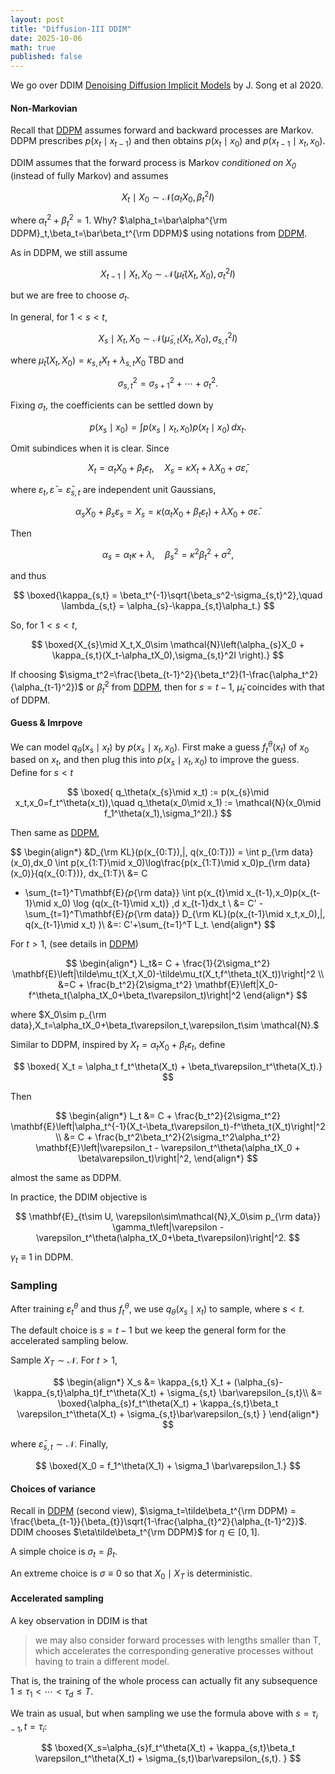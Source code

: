 ```yaml
---
layout: post
title: "Diffusion-III DDIM"
date: 2025-10-06
math: true
published: false
---
```


We go over DDIM [Denoising Diffusion Implicit Models](https://arxiv.org/abs/2010.02502) by J. Song et al 2020.



#### Non-Markovian


Recall that [DDPM](https://ziluma.github.io/2025/09/28/diffusion-1.html) assumes forward and backward processes are Markov. DDPM prescribes $p(x_t\mid x_{t-1})$ and then obtains $p(x_t\mid x_0)$ and $p(x_{t-1}\mid x_{t},x_0)$.


DDIM assumes that the forward process is Markov <i>conditioned on $X_0$</i> (instead of fully Markov) and assumes

$$
    X_t\mid X_0 \sim \mathcal{N}(\alpha_t X_0, \beta_t^2 I)
$$

where $\alpha_t^2+\beta_t^2=1.$ 
Why? $\alpha_t=\bar\alpha^{\rm DDPM}_t,\beta_t=\bar\beta_t^{\rm DDPM}$ using notations from [DDPM](https://ziluma.github.io/2025/09/28/diffusion-1.html).

As in DDPM, we still assume 

$$
X_{t-1}\mid X_t,X_0 \sim\mathcal{N}(\tilde\mu_t(X_t,X_0),\sigma_t^2I)
$$ 

but we are free to choose $\sigma_t$.

In general, for $1 < s < t$,

$$
    X_{s}\mid X_{t},X_0 \sim \mathcal{N}(\tilde\mu_{s,t}(X_t,X_0), \sigma_{s,t}^2I)
$$

where $\tilde\mu_t(X_t,X_0)=\kappa_{s,t}X_t+ \lambda_{s,t}X_0$ TBD and

$$
\sigma_{s,t}^2= \sigma_{s+1}^2+\cdots+\sigma_t^2.
$$

Fixing $\sigma_t$, the coefficients can be settled down by

$$
    p(x_{s}\mid x_0) = \int p(x_{s}\mid x_t,x_0)p(x_t\mid x_0)\,dx_t.
$$

Omit subindices when it is clear. Since

$$
    X_t=\alpha_t X_0 + \beta_t\varepsilon_t,\quad 
    X_s=\kappa X_t+\lambda X_0 + \sigma \bar\varepsilon,
$$

where $\varepsilon_t,\bar\varepsilon=\bar\varepsilon_{s,t}$ are independent unit Gaussians,

$$
\alpha_{s}X_0+\beta_{s}\varepsilon_{s}
=X_{s}
    = \kappa(\alpha_tX_0+\beta_t\varepsilon_t)+\lambda X_0 + \sigma \bar\varepsilon.
$$

Then

$$
\alpha_s=\alpha_t\kappa+\lambda,\quad 
\beta_{s}^2=\kappa^2\beta_t^2+\sigma^2,
$$

and thus

$$
\boxed{\kappa_{s,t} = \beta_t^{-1}\sqrt{\beta_s^2-\sigma_{s,t}^2},\quad 
\lambda_{s,t} = \alpha_{s}-\kappa_{s,t}\alpha_t.}
$$


So, for $1<s<t$,

$$
\boxed{X_{s}\mid X_t,X_0\sim 
\mathcal{N}\left(\alpha_{s}X_0 + \kappa_{s,t}(X_t-\alpha_tX_0),\sigma_{s,t}^2I \right).}
$$

If choosing $\sigma_t^2=\frac{\beta_{t-1}^2}{\beta_t^2}(1-\frac{\alpha_t^2}{\alpha_{t-1}^2})$ or $\tilde\beta_t^2$ from [DDPM](https://ziluma.github.io/2025/09/28/diffusion-1.html), then for $s=t-1$,  $\tilde\mu_t$ coincides with that of DDPM.

#### Guess & Imrpove

We can model $q_\theta(x_s\mid x_t)$ by $p(x_{s}\mid x_t,x_0)$.
First make a guess $f_t^\theta(x_t)$ of $x_0$ based on $x_t$, and then plug this into $p(x_{s}\mid x_t,x_0)$ to improve the guess. Define for $s<t$

$$
\boxed{
q_\theta(x_{s}\mid x_t) := p(x_{s}\mid x_t,x_0=f_t^\theta(x_t)),\quad
q_\theta(x_0\mid x_1) := \mathcal{N}(x_0\mid f_1^\theta(x_1),\sigma_1^2I).}
$$

Then same as [DDPM](https://ziluma.github.io/2025/09/28/diffusion-1.html),

$$
\begin{align*}
&D_{\rm KL}(p(x_{0:T})\,\|\, q(x_{0:T}))
= \int p_{\rm data}(x_0)\,dx_0
\int p(x_{1:T}\mid x_0)\log\frac{p(x_{1:T}\mid x_0)p_{\rm data}(x_0)}{q(x_{0:T})}\, dx_{1:T}\\ 
&= C
- \sum_{t=1}^T\mathbf{E}_{p_{\rm data}} \int p(x_{t}\mid x_{t-1},x_0)p(x_{t-1}\mid x_0)
     \log {q(x_{t-1}\mid x_t)}
\,d x_{t-1}dx_t \\ 
&= C' -\sum_{t=1}^T\mathbf{E}_{p_{\rm data}} D_{\rm KL}(p(x_{t-1}\mid x_t,x_0)\,\|\, q(x_{t-1}\mid x_t) )\\
&=: C'+\sum_{t=1}^T L_t.
\end{align*}
$$

For $t>1$, (see details in [DDPM](https://ziluma.github.io/2025/09/28/diffusion-1.html))

$$
\begin{align*}
L_t&= C + \frac{1}{2\sigma_t^2} \mathbf{E}\left|\tilde\mu_t(X_t,X_0)-\tilde\mu_t(X_t,f^\theta_t(X_t))\right|^2 \\ 
&=C + \frac{b_t^2}{2\sigma_t^2} \mathbf{E}\left|X_0-f^\theta_t(\alpha_tX_0+\beta_t\varepsilon_t)\right|^2
\end{align*}
$$

where $X_0\sim p_{\rm data},X_t=\alpha_tX_0+\beta_t\varepsilon_t,\varepsilon_t\sim \mathcal{N}.$

Similar to DDPM, inspired by $X_t=\alpha_tX_0+\beta_t\varepsilon_t$, define

$$
\boxed{
X_t = \alpha_t f_t^\theta(X_t) + \beta_t\varepsilon_t^\theta(X_t).}
$$

Then 

$$
\begin{align*}
L_t &= C + \frac{b_t^2}{2\sigma_t^2} \mathbf{E}\left|\alpha_t^{-1}(X_t-\beta_t\varepsilon_t)-f^\theta_t(X_t)\right|^2 \\ 
&= C + \frac{b_t^2\beta_t^2}{2\sigma_t^2\alpha_t^2} 
\mathbf{E}\left|\varepsilon_t - \varepsilon_t^\theta(\alpha_tX_0 + \beta\varepsilon_t)\right|^2,
\end{align*}
$$

almost the same as DDPM.

In practice, the DDIM objective is

$$
\mathbf{E}_{t\sim U, \varepsilon\sim\mathcal{N},X_0\sim p_{\rm data}}
\gamma_t\left|\varepsilon - \varepsilon_t^\theta(\alpha_tX_0+\beta_t\varepsilon)\right|^2.
$$

$\gamma_t\equiv 1$ in DDPM.

### Sampling

After training $\varepsilon_t^\theta$ and thus $f_t^\theta$,
we use $q_\theta(x_s\mid x_t)$ to sample, where $s<t$.

The default choice is $s=t-1$ but we keep the general form for the accelerated sampling below.

Sample $X_T\sim\mathcal{N}$. For $t>1$, 

$$
\begin{align*}
    X_s 
    &= \kappa_{s,t} X_t 
    + (\alpha_{s}-\kappa_{s,t}\alpha_t)f_t^\theta(X_t) + \sigma_{s,t} \bar\varepsilon_{s,t}\\ 
    &= \boxed{\alpha_{s}f_t^\theta(X_t) + \kappa_{s,t}\beta_t \varepsilon_t^\theta(X_t)
    + \sigma_{s,t}\bar\varepsilon_{s,t} }
\end{align*}
$$

where $\bar\varepsilon_{s,t}\sim\mathcal{N}$. Finally,

$$
\boxed{X_0 = f_1^\theta(X_1) + \sigma_1 \bar\varepsilon_1.}
$$

#### Choices of variance

Recall in [DDPM](https://ziluma.github.io/2025/09/28/diffusion-1.html) (second view), $\sigma_t=\tilde\beta_t^{\rm DDPM} = \frac{\beta_{t-1}}{\beta_{t}}\sqrt{1-\frac{\alpha_{t}^2}{\alpha_{t-1}^2}}$.
DDIM chooses $\eta\tilde\beta_t^{\rm DDPM}$ for $\eta\in[0,1]$.

A simple choice is $\sigma_t=\beta_t$.

An extreme choice is $\sigma\equiv 0$ so that $X_0\mid X_T$ is deterministic.

#### Accelerated sampling

A key observation in DDIM is that 

> we may also consider forward processes with lengths smaller than T, which accelerates the corresponding generative processes without having to train a different model.

That is, the training of the whole process can actually fit any subsequence $1\le \tau_1<\cdots <\tau_d\le T$.

We train as usual, but when sampling we use the formula above with $s=\tau_{i-1},t=\tau_i$:

$$
\boxed{X_s=\alpha_{s}f_t^\theta(X_t) + \kappa_{s,t}\beta_t \varepsilon_t^\theta(X_t)
    + \sigma_{s,t}\bar\varepsilon_{s,t}. }
$$